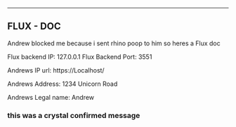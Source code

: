 ------------
FLUX - DOC
-----------
Andrew blocked me because i sent rhino poop to him so heres a Flux doc

Flux backend IP: 127.0.0.1
Flux Backend Port: 3551

Andrews IP url: https://Localhost/


Andrews Address: 1234 Unicorn Road


Andrews Legal name: Andrew


### this was a crystal confirmed message
